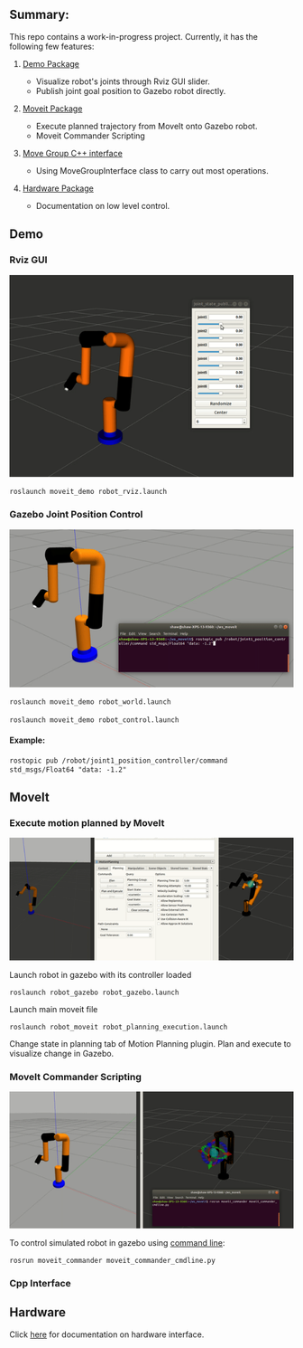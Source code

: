 ## Summary:

This repo contains a work-in-progress project. Currently, it has the following few features:
1. [Demo Package](#demo) 
   * Visualize robot's joints through Rviz GUI slider.
   * Publish joint goal position to Gazebo robot directly.
   
2. [Moveit Package](#moveit)
   * Execute planned trajectory from MoveIt onto Gazebo robot.
   * Moveit Commander Scripting

3. [Move Group C++ interface](#cppinterface)
   * Using MoveGroupInterface class to carry out most operations. 


4. [Hardware Package](#hardware)
   * Documentation on low level control.
   
## Demo
### Rviz GUI
![Robot joint rviz GUI image](https://github.com/nyangshawbin/ws_moveit/blob/master/images/robot_rviz.gif)

```
roslaunch moveit_demo robot_rviz.launch
```

### Gazebo Joint Position Control
![Gazebo demo image](https://github.com/nyangshawbin/ws_moveit/blob/master/images/robot_gazebo_demo.gif)

```
roslaunch moveit_demo robot_world.launch

roslaunch moveit_demo robot_control.launch
```

#### Example: 
```
rostopic pub /robot/joint1_position_controller/command std_msgs/Float64 "data: -1.2"
```  

## MoveIt

### Execute motion planned by MoveIt 
![Execute trajectory image](https://github.com/nyangshawbin/ws_moveit/blob/master/images/moveit_motion_planning.gif)

Launch robot in gazebo with its controller loaded

```
roslaunch robot_gazebo robot_gazebo.launch
```

Launch main moveit file

```
roslaunch robot_moveit robot_planning_execution.launch
```

Change state in planning tab of Motion Planning plugin. Plan and execute to visualize change in Gazebo.

### MoveIt Commander Scripting

![Command line control image](https://github.com/nyangshawbin/ws_moveit/blob/master/images/command_line_control.gif)

To control simulated robot in gazebo using [command line](http://docs.ros.org/melodic/api/moveit_tutorials/html/doc/moveit_commander_scripting/moveit_commander_scripting_tutorial.html): 
```
rosrun moveit_commander moveit_commander_cmdline.py
```

### Cpp Interface

## Hardware
Click [here](https://github.com/nyangshawbin/ws_moveit/tree/master/hardware) for documentation on hardware interface.
